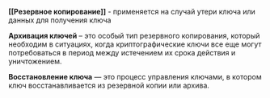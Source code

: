 **[[Резервное копирование]]** - применяется на случай утери ключа или данных для получения ключа

**Архивация ключей** – это особый тип резервного копирования, который необходим в ситуациях, когда криптографические ключи все еще могут потребоваться в период между истечением их срока действия и уничтожением.

**Восстановление ключа** — это процесс управления ключами, в котором ключ восстанавливается из резервной копии или архива.